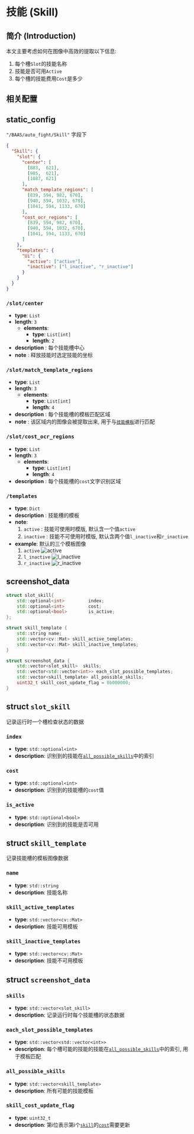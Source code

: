 # 技能 (Skill)

## 简介 (Introduction)
本文主要考虑如何在图像中高效的提取以下信息:
1. 每个槽`Slot`的技能名称
2. 技能是否可用`Active`
3. 每个槽的技能费用`Cost`是多少


## 相关配置

## static_config
`"/BAAS/auto_fight/Skill"` 字段下

```json
{
  "Skill": {
    "slot": {
      "center": [
        [883,  621],
        [985,  621],
        [1087, 621]
      ],
      "match_template_regions": [
        [839, 594, 982, 670],
        [940, 594, 1032, 670],
        [1041, 594, 1133, 670]
      ],
      "cost_ocr_regions": [
        [839, 594, 982, 670],
        [940, 594, 1032, 670],
        [1041, 594, 1133, 670]
      ]
    },
    "templates": {
      "Ui": {
        "active": ["active"],
        "inactive": ["l_inactive", "r_inactive"]
      }
    }
  }
}

```
### `/slot/center`
- **type**: `List`
- **length**: `3`
    - **elements**:
        - **type**: `List[int]`
        - **length**: `2`
- **description** : 每个技能槽中心
- **note** : 释放技能时选定技能的坐标

### `/slot/match_template_regions`
- **type**: `List`
- **length**: `3`
    - **elements**:
        - **type**: `List[int]`
        - **length**: `4`
- **description** : 每个技能槽的模板匹配区域
- **note** : 该区域内的图像会被提取出来, 用于与[`技能模板`](#templates)进行匹配

### `/slot/cost_ocr_regions`
- **type**: `List`
- **length**: `3`
    - **elements**:
        - **type**: `List[int]`
        - **length**: `4`
- **description** : 每个技能槽的`cost`文字识别区域

### `/templates`
- **type**: `Dict`
- **description** : 技能槽的模板
- **note**: 
    1. `active` : 技能可使用时模版, 默认含一个值`active`
    2. `inactive` : 技能不可使用时模版, 默认含两个值`l_inactive`和`r_inactive`
- **example**:
    默认的三个模板图像
    1. `active`
    ![active](/assets/auto_fight/example_skill_active_template.png) 
    2. `l_inactive`
    ![l_inactive](/assets/auto_fight/example_skill_l_inactive_template.png)
    3. `r_inactive`
    ![r_inactive](/assets/auto_fight/example_skill_r_inactive_template.png)

## screenshot_data

```cpp
struct slot_skill{
    std::optional<int>         index;    
    std::optional<int>         cost;     
    std::optional<bool>        is_active;
};

struct skill_template {
    std::string name;    
    std::vector<cv::Mat> skill_active_templates;
    std::vector<cv::Mat> skill_inactive_templates;
}

struct screenshot_data {
    std::vector<slot_skill>  skills;
    std::vector<std::vector<int>> each_slot_possible_templates; 
    std::vector<skill_template> all_possible_skills;
    uint32_t skill_cost_update_flag = 0b000000;
}
```

## struct `slot_skill`
记录运行时一个槽检查状态的数据

### `index`
- **type**: `std::optional<int>`
- **description**: 识别到的技能在[`all_possible_skills`](#all-possible-skills)中的索引

### `cost`
- **type**: `std::optional<int>`
- **description**: 识别到的技能槽的`cost`值

### `is_active`
- **type**: `std::optional<bool>`
- **description**: 识别到的技能是否可用

## struct `skill_template`
记录技能槽的模板图像数据

### `name`
- **type**: `std::string`
- **description**: 技能名称

### `skill_active_templates`
- **type**: `std::vector<cv::Mat>`
- **description**: 技能可用模板

### `skill_inactive_templates`
- **type**: `std::vector<cv::Mat>`
- **description**: 技能不可用模板

## struct `screenshot_data`

### `skills`
- **type**: `std::vector<slot_skill>`
- **description**: 记录运行时每个技能槽的状态数据

### `each_slot_possible_templates`
- **type**: `std::vector<std::vector<int>>`
- **description**: 每个槽可能的技能的技能在[`all_possible_skills`](#all-possible-skills)中的索引, 用于模板匹配

### `all_possible_skills`
- **type**: `std::vector<skill_template>`
- **description**: 所有可能的技能模板

### `skill_cost_update_flag`
- **type**: `uint32_t`
- **description**: 第i位表示第i个[`skill`](#skills)的[`cost`](#cost)需要更新
